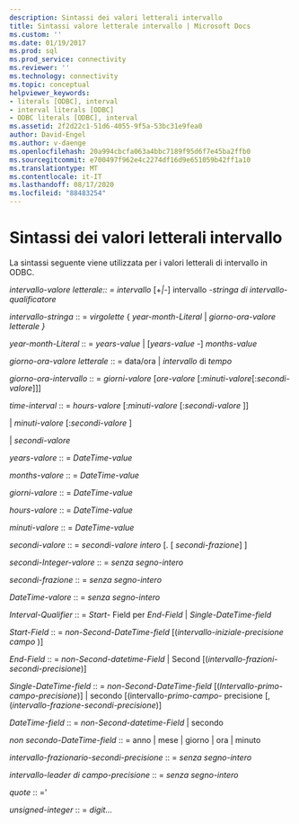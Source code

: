 ```yaml
---
description: Sintassi dei valori letterali intervallo
title: Sintassi valore letterale intervallo | Microsoft Docs
ms.custom: ''
ms.date: 01/19/2017
ms.prod: sql
ms.prod_service: connectivity
ms.reviewer: ''
ms.technology: connectivity
ms.topic: conceptual
helpviewer_keywords:
- literals [ODBC], interval
- interval literals [ODBC]
- ODBC literals [ODBC], interval
ms.assetid: 2f2d22c1-51d6-4055-9f5a-53bc31e9fea0
author: David-Engel
ms.author: v-daenge
ms.openlocfilehash: 20a994cbcfa063a4bbc7189f95d6f7e45ba2ffb0
ms.sourcegitcommit: e700497f962e4c2274df16d9e651059b42ff1a10
ms.translationtype: MT
ms.contentlocale: it-IT
ms.lasthandoff: 08/17/2020
ms.locfileid: "88483254"
---
```

# <a name="interval-literal-syntax"></a>Sintassi dei valori letterali intervallo
La sintassi seguente viene utilizzata per i valori letterali di intervallo in ODBC.  
  
 *intervallo-valore letterale:: = intervallo* [+*&#124;*-] intervallo *-stringa di intervallo-qualificatore*  
  
 *intervallo-stringa* :: = *virgolette* { *year-month-Literal* &#124; *giorno-ora-valore letterale* *}*  
  
 *year-month-Literal* :: = *years-value* &#124; [*years-value* -] *months-value*  
  
 *giorno-ora-valore letterale* :: = data/ora &#124; *intervallo* di *tempo*  
  
 *giorno-ora-intervallo* :: = *giorni-valore* [*ore-valore* [:*minuti-valore*[:*secondi-valore*]]]  
  
 *time-interval* :: = *hours-valore* [:*minuti-valore* [:*secondi-valore* ]]  
  
 &#124; *minuti-valore* [:*secondi-valore* ]  
  
 &#124; *secondi-valore*  
  
 *years-valore* :: = *DateTime-value*  
  
 *months-valore* :: = *DateTime-value*  
  
 *giorni-valore* :: = *DateTime-value*  
  
 *hours-valore* :: = *DateTime-value*  
  
 *minuti-valore* :: = *DateTime-value*  
  
 *secondi-valore* :: = *secondi-valore intero* [. [ *secondi-frazione*] ]  
  
 *secondi-Integer-valore* :: = *senza segno-intero*  
  
 *secondi-frazione* :: = *senza segno-intero*  
  
 *DateTime-valore* :: = *senza segno-intero*  
  
 *Interval-Qualifier* :: = *Start-* Field per *End-Field* &#124; *Single-DateTime-field*  
  
 *Start-Field* :: = *non-Second-DateTime-field* [(*intervallo-iniziale-precisione campo* )]  
  
 *End-Field* :: = *non-Second-datetime-Field* &#124; Second [(*intervallo-frazioni-secondi-precisione*)]  
  
 *Single-DateTime-field* :: = *non-Second-DateTime-field* [(*Intervallo-primo-campo-precisione*)] &#124; secondo [(intervallo-*primo-campo-* precisione [, (*intervallo-frazione-secondi-precisione*)]  
  
 *DateTime-field* :: = *non-Second-datetime-Field* &#124; secondo  
  
 *non secondo-DateTime-field* :: = anno &#124; mese &#124; giorno &#124; ora &#124; minuto  
  
 *intervallo-frazionario-secondi-precisione* :: = *senza segno-intero*  
  
 *intervallo-leader di campo-precisione* :: = *senza segno-intero*  
  
 *quote* :: ='  
  
 *unsigned-integer* :: = *digit...*
